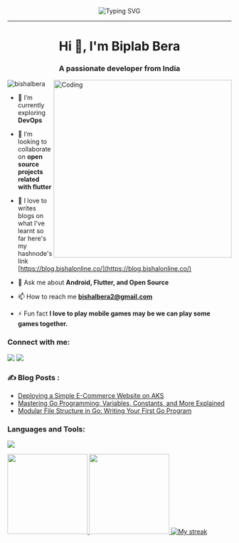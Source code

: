 <div align="center" >
 
![Typing SVG](https://readme-typing-svg.herokuapp.com?font=Fira+Code&weight=200&size=25&pause=3000&color=FFFFFF&center=true&width=500&lines=Meri+Duniya+Mein+Apka+Swagat+Hai🖤)
<hr />
</div>

<h1 align="center">Hi 👋, I'm Biplab Bera</h1>
<h3 align="center">A passionate developer from India</h3>
<img align="right" alt="Coding" width="400" src="https://cdn.dribbble.com/users/926537/screenshots/4502924/python-2.gif">

<p align="left"> <img src="https://komarev.com/ghpvc/?username=bishalbera&label=Profile%20views&color=0e75b6&style=flat" alt="bishalbera" /> </p>

- 🌱 I’m currently exploring **DevOps**

- 👯 I’m looking to collaborate on **open source projects related with flutter**

- 📝 I love to writes blogs on what I've learnt so far here's my hashnode's link [https://blog.bishalonline.co/](https://blog.bishalonline.co/)

- 💬 Ask me about **Android, Flutter, and Open Source**

- 📫 How to reach me **bishalbera2@gmail.com**

- ⚡ Fun fact **I love to play mobile games may be we can play some games together.**



<h3 align="left">Connect with me:</h3>
<p align="left">
<a href="https://twitter.com/intent/follow?screen_name=BiplabBera20814"><img src="https://img.shields.io/badge/Twitter-2962FF?style=for-the-badge&logo=twitter&logoColor=white"></a>
<a href="https://blog.bishalonline.co"><img src="https://img.shields.io/badge/Blog-2962FF?style=for-the-badge&logo=hashnode&logoColor=white"></a>
</p>

### :writing_hand: Blog Posts :
<!-- BLOG-POST-LIST:START -->
- [Deploying a Simple E-Commerce Website on AKS](https://blog.bishalonline.co/deploying-a-simple-e-commerce-website-on-aks)
- [Mastering Go Programming: Variables, Constants, and More Explained](https://blog.bishalonline.co/mastering-go-programming-variables-constants-and-more-explained)
- [Modular File Structure in Go: Writing Your First Go Program](https://blog.bishalonline.co/modular-file-structure-in-go-writing-your-first-go-program)
<!-- BLOG-POST-LIST:END -->



<h3 align="left">Languages and Tools:</h3>
<img src="https://skillicons.dev/icons?i=git,postgres,firebase,py,github,fastapi,kotlin,flutter,java,supabase,vscode,androidstudio"/>

<p align="">
<a href="https://github.com/bishalbera">
<img height="180em" src="https://github-readme-stats-eight-theta.vercel.app/api?username=bishalbera&show_icons=true&theme=radical&include_all_commits=true&count_private=true"/>
<img height="180em" src="https://github-readme-stats-eight-theta.vercel.app/api/top-langs/?username=bishalbera&layout=compact&langs_count=8&theme=merko"/>
<img title="🔥 Get streak stats for your profile at git.io/streak-stats" alt="My streak" src="https://github-readme-streak-stats.herokuapp.com/?user=bishalbera&theme=black-ice&hide_border=true&stroke=0000&background=000000"/>
</a>
</p>
